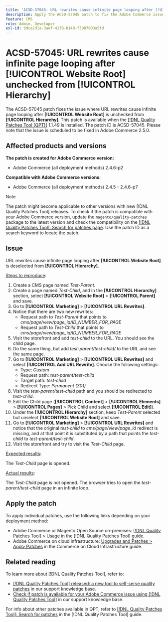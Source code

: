 ```yaml
---
title: 'ACSD-57045: URL rewrites cause infinite page looping after [!UICONTROL Website Root] unchecked from [!UICONTROL Hierarchy]'
description: Apply the ACSD-57045 patch to fix the Adobe Commerce issue where URL rewrites cause infinite page looping after [!UICONTROL Website Root] is unchecked from [!UICONTROL Hierarchy].
feature: CMS
role: Admin, Developer
exl-id: 9dca2d1a-3aef-41f0-b140-f3987003a5fd
---
```

# ACSD-57045: URL rewrites cause infinite page looping after [!UICONTROL Website Root] unchecked from [!UICONTROL Hierarchy]

The ACSD-57045 patch fixes the issue where URL rewrites cause infinite page looping after **[!UICONTROL Website Root]** is unchecked from **[!UICONTROL Hierarchy]**. This patch is available when the [[!DNL Quality Patches Tool (QPT)]](/help/announcements/adobe-commerce-announcements/magento-quality-patches-released-new-tool-to-self-serve-quality-patches.md) 1.1.49 is installed. The patch ID is ACSD-57045. Please note that the issue is scheduled to be fixed in Adobe Commerce 2.5.0.

## Affected products and versions

**The patch is created for Adobe Commerce version:**

* Adobe Commerce (all deployment methods) 2.4.6-p2

**Compatible with Adobe Commerce versions:**

* Adobe Commerce (all deployment methods) 2.4.5 - 2.4.6-p7

>[!NOTE]
>
>The patch might become applicable to other versions with new [!DNL Quality Patches Tool] releases. To check if the patch is compatible with your Adobe Commerce version, update the `magento/quality-patches` package to the latest version and check the compatibility on the [[!DNL Quality Patches Tool]: Search for patches page](https://experienceleague.adobe.com/tools/commerce-quality-patches/index.html). Use the patch ID as a search keyword to locate the patch.

## Issue

URL rewrites cause infinite page looping  after **[!UICONTROL Website Root]** is deselected from **[!UICONTROL Hierarchy]**.

<u>Steps to reproduce</u>:

1. Create a CMS page named *Test-Parent*.
1. Create a page named *Test-Child*, and in the **[!UICONTROL Hierarchy]** section, select **[!UICONTROL Website Root]** > **[!UICONTROL Parent]** and save.
1. Go to **[!UICONTROL Marketing]** > **[!UICONTROL URL Rewrites]**.
1. Notice that there are two new rewrites:
   * Request path to *Test-Parent* that points to *cms/page/view/page_id/ID_NUMBER_FOR_PAGE*
   * Request path to *Test-Child* that points to *cms/page/view/page_id/ID_NUMBER_FOR_PAGE*
1. Visit the storefront and add *test-child* to the URL. You should see the child page.
1. Do the same thing, but add *test-parent/test-child/* to the URL and see the same page.
1. Go to **[!UICONTROL Marketing]** > **[!UICONTROL URL Rewrites]** and select **[!UICONTROL Add URL Rewrite]**. Choose the following settings:
   * Type: *Custom*
   * Request path: *test-parent/test-child*
   * Target path: *test-child*
   * Redirect Type: *Permanent (301)*
1. Visit the *test-parent/test-child* path and you should be redirected to *test-child*.
1. Edit the Child page (**[!UICONTROL Content]** > **[!UICONTROL Elements]** > **[!UICONTROL Pages]** > Pick Child and select **[!UICONTROL Edit]**).
1. Under the **[!UICONTROL Hierarchy]** section, keep *Test-Parent* selected but unselect **[!UICONTROL Website Root]** and save.
1. Go to **[!UICONTROL Marketing]** > **[!UICONTROL URL Rewrites]** and notice that the original *test-child* to *cms/page/view/page_id* redirect is missing, and at that point it is substituted by a path that points the *test-child* to *test-parent/test-child*.
1. Visit the storefront and try to visit the *Test-Child* page.

<u>Expected results</u>:

The *Test-Child* page is opened.

<u>Actual results</u>:

The *Test-Child* page is not opened. The browser tries to open the *test-parent/test-child* page in an infinite loop.

## Apply the patch

To apply individual patches, use the following links depending on your deployment method:

* Adobe Commerce or Magento Open Source on-premises: [[!DNL Quality Patches Tool] > Usage](https://experienceleague.adobe.com/docs/commerce-operations/tools/quality-patches-tool/usage.html) in the [!DNL Quality Patches Tool] guide.
* Adobe Commerce on cloud infrastructure: [Upgrades and Patches > Apply Patches](https://experienceleague.adobe.com/docs/commerce-cloud-service/user-guide/develop/upgrade/apply-patches.html) in the Commerce on Cloud Infrastructure guide.

## Related reading

To learn more about [!DNL Quality Patches Tool], refer to:

* [[!DNL Quality Patches Tool] released: a new tool to self-serve quality patches](/help/announcements/adobe-commerce-announcements/magento-quality-patches-released-new-tool-to-self-serve-quality-patches.md) in our support knowledge base.
* [Check if patch is available for your Adobe Commerce issue using [!DNL Quality Patches Tool]](/help/support-tools/patches-available-in-qpt-tool/check-patch-for-magento-issue-with-magento-quality-patches.md) in our support knowledge base.

For info about other patches available in QPT, refer to [[!DNL Quality Patches Tool]: Search for patches](https://experienceleague.adobe.com/tools/commerce-quality-patches/index.html) in the [!DNL Quality Patches Tool] guide.
